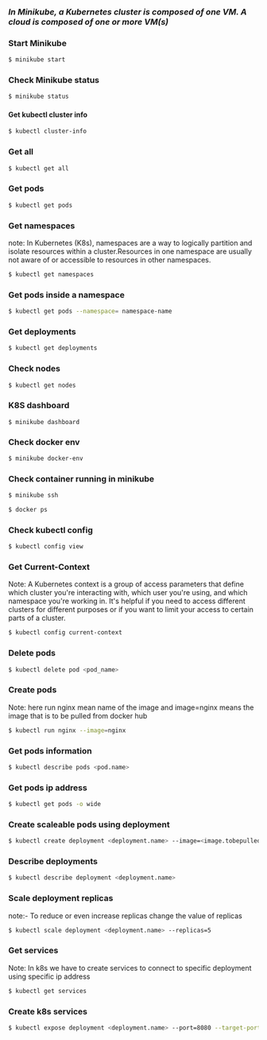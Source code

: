 ### <i>In Minikube, a Kubernetes cluster is composed of one VM. A cloud is composed of one or more VM(s)</i>


### <b>Start Minikube</b>

```bash
$ minikube start
```

### <b>Check Minikube status</b>

```bash
$ minikube status
```
#### <b>Get kubectl cluster info</b>

```bash
$ kubectl cluster-info
```
### <b>Get all </b>
```bash
$ kubectl get all
```
### <b>Get pods</b>

```bash
$ kubectl get pods
```

### <b>Get namespaces</b>
note: In Kubernetes (K8s), namespaces are a way to logically partition and isolate resources within a cluster.Resources in one namespace are usually not aware of or accessible to resources in other namespaces.

```bash
$ kubectl get namespaces
```
### <b>Get pods inside a namespace</b>
```bash
$ kubectl get pods --namespace= namespace-name
```
### <b>Get deployments</b>

```bash
$ kubectl get deployments
```

### <b>Check nodes</b>

```bash
$ kubectl get nodes
```

### <b>K8S dashboard</b>

```
$ minikube dashboard
```

### <b>Check docker env</b>

```bash
$ minikube docker-env
```

### <b>Check container running in minikube</b>

```bash
$ minikube ssh

$ docker ps
```

### <b>Check kubectl config</b>

```bash
$ kubectl config view
```

### <b>Get Current-Context</b>
Note: A Kubernetes context is a group of access parameters that define which cluster you're interacting with, which user you're using, and which namespace you're working in. It's helpful if you need to access different clusters for different purposes or if you want to limit your access to certain parts of a cluster.

```bash
$ kubectl config current-context
```

### <b>Delete pods</b>
```bash
$ kubectl delete pod <pod_name>
```


### <b>Create pods</b>
Note: here run nginx mean name of the image and image=nginx means the image that 
is to be pulled from docker hub
```bash
$ kubectl run nginx --image=nginx
```

### <b>Get pods information</b>

```bash
$ kubectl describe pods <pod.name>
```

### <b>Get pods ip address </b>
```bash
$ kubectl get pods -o wide
```

### <b>Create scaleable pods using deployment</b>

```bash
$ kubectl create deployment <deployment.name> --image=<image.tobepulled>
```

### <b>Describe deployments</b>

```bash
$ kubectl describe deployment <deployment.name>
```

### <b>Scale deployment replicas</b>
note:- To reduce or even increase replicas change the value of replicas
```bash
$ kubectl scale deployment <deployment.name> --replicas=5
```

### <b>Get services</b>
Note: In k8s we have to create services to connect to specific deployment using specific ip address
```bash
$ kubectl get services 
```
### <b>Create k8s services</b>
```bash
$ kubectl expose deployment <deployment.name> --port=8080 --target-port=80
```